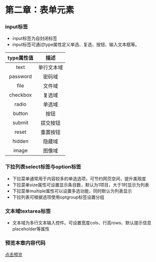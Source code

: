 # 第二章：表单元素

### input标签
- input标签为自封闭标签
- input标签可通过type属性定义单选、复选、按钮、输入文本框等。

|type属性值|描述|
|:---:|:---:|
|text|单行文本域|
|password|密码域|
|file|文件域|
|checkbox|复选域|
|radio|单选域|
|button|按钮|
|submit|提交按钮|
|reset|重置按钮|
|hidden|隐藏域|
|image|图像域|

### 下拉列表select标签与option标签
- 下拉菜单通常用于内容较多的单选选项，可节约网页空间，提升美观度
- 下拉菜单size属性可设置显示条目数，默认为1项目，大于1时显示为列表
- 下拉菜单multiple属性可以设置多选功能，同时默认为列表显示
- 下拉列表可根据选项使用optgroup标签设置分组

### 文本域textarea标签
- 文本域为多行文本输入控件。可设置宽度cols、行高rows、默认提示信息placeholder等属性

### 预览本章内容代码
[点击预览](index.html)
